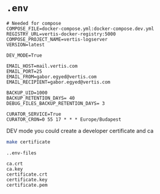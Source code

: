 # `.env`

```env
# Needed for compose
COMPOSE_FILE=docker-compose.yml:docker-compose.dev.yml
REGISTRY_URL=vertis-docker-registry:5000
COMPOSE_PROJECT_NAME=vertis-logserver
VERSION=latest

DEV_MODE=True

EMAIL_HOST=mail.vertis.com
EMAIL_PORT=25
EMAIL_FROM=gabor.egyed@vertis.com
EMAIL_RECIPIENT=gabor.egyed@vertis.com

BACKUP_UID=1000
BACKUP_RETENTION_DAYS= 40
DEBUG_FILES_BACKUP_RETENTION_DAYS= 3

CURATOR_SERVICE=True
CURATOR_CRON=0 55 17 * * * Europe/Budapest
```

DEV mode you could create a developer certificate and ca

```sh
make certificate
```

`..env-files`

```env
ca.crt
ca.key
certificate.crt
certificate.key
certificate.pem
```
